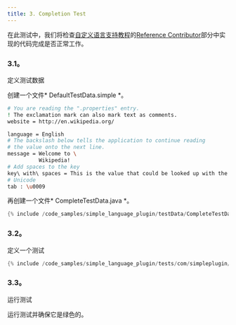 ```yaml
---
title: 3. Completion Test
---
```


在此测试中，我们将检查[自定义语言支持教程](/tutorials/custom_language_support_tutorial.md)的[Reference Contributor](/tutorials/custom_language_support/reference_contributor.md)部分中实现的代码完成是否正常工作。


### 3.1。
定义测试数据


创建一个文件* DefaultTestData.simple *。


```bash
# You are reading the ".properties" entry.
! The exclamation mark can also mark text as comments.
website = http://en.wikipedia.org/

language = English
# The backslash below tells the application to continue reading
# the value onto the next line.
message = Welcome to \
          Wikipedia!
# Add spaces to the key
key\ with\ spaces = This is the value that could be looked up with the key "key with spaces".
# Unicode
tab : \u0009
```

再创建一个文件* CompleteTestData.java *。


```java
{% include /code_samples/simple_language_plugin/testData/CompleteTestData.java %}
```

### 3.2。
定义一个测试


```java
{% include /code_samples/simple_language_plugin/tests/com/simpleplugin/SimpleCodeInsightTest.java %}
```

### 3.3。
运行测试


运行测试并确保它是绿色的。


